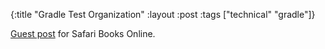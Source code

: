 {:title "Gradle Test Organization"
 :layout :post
 :tags ["technical" "gradle"]}

[Guest post](http://blog.safaribooksonline.com/2013/08/22/gradle-test-organization/) for Safari Books Online.
